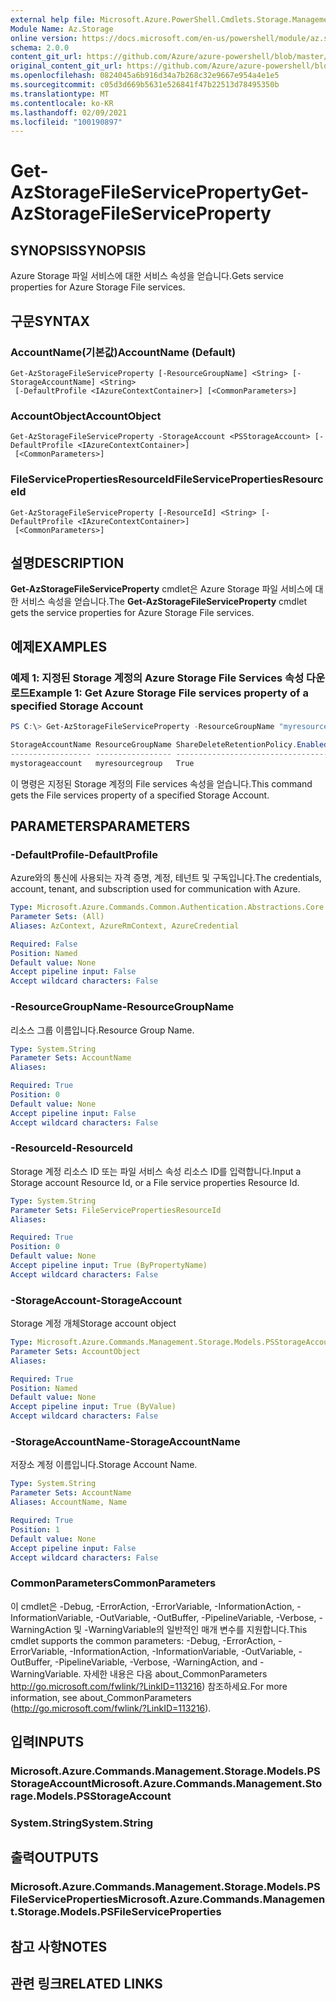 ```yaml
---
external help file: Microsoft.Azure.PowerShell.Cmdlets.Storage.Management.dll-Help.xml
Module Name: Az.Storage
online version: https://docs.microsoft.com/en-us/powershell/module/az.storage/get-azstoragefileserviceproperty
schema: 2.0.0
content_git_url: https://github.com/Azure/azure-powershell/blob/master/src/Storage/Storage.Management/help/Get-AzStorageFileServiceProperty.md
original_content_git_url: https://github.com/Azure/azure-powershell/blob/master/src/Storage/Storage.Management/help/Get-AzStorageFileServiceProperty.md
ms.openlocfilehash: 0824045a6b916d34a7b268c32e9667e954a4e1e5
ms.sourcegitcommit: c05d3d669b5631e526841f47b22513d78495350b
ms.translationtype: MT
ms.contentlocale: ko-KR
ms.lasthandoff: 02/09/2021
ms.locfileid: "100190897"
---
```

# <span data-ttu-id="b9372-101">Get-AzStorageFileServiceProperty</span><span class="sxs-lookup"><span data-stu-id="b9372-101">Get-AzStorageFileServiceProperty</span></span>

## <span data-ttu-id="b9372-102">SYNOPSIS</span><span class="sxs-lookup"><span data-stu-id="b9372-102">SYNOPSIS</span></span>
<span data-ttu-id="b9372-103">Azure Storage 파일 서비스에 대한 서비스 속성을 얻습니다.</span><span class="sxs-lookup"><span data-stu-id="b9372-103">Gets service properties for Azure Storage File services.</span></span>

## <span data-ttu-id="b9372-104">구문</span><span class="sxs-lookup"><span data-stu-id="b9372-104">SYNTAX</span></span>

### <span data-ttu-id="b9372-105">AccountName(기본값)</span><span class="sxs-lookup"><span data-stu-id="b9372-105">AccountName (Default)</span></span>
```
Get-AzStorageFileServiceProperty [-ResourceGroupName] <String> [-StorageAccountName] <String>
 [-DefaultProfile <IAzureContextContainer>] [<CommonParameters>]
```

### <span data-ttu-id="b9372-106">AccountObject</span><span class="sxs-lookup"><span data-stu-id="b9372-106">AccountObject</span></span>
```
Get-AzStorageFileServiceProperty -StorageAccount <PSStorageAccount> [-DefaultProfile <IAzureContextContainer>]
 [<CommonParameters>]
```

### <span data-ttu-id="b9372-107">FileServicePropertiesResourceId</span><span class="sxs-lookup"><span data-stu-id="b9372-107">FileServicePropertiesResourceId</span></span>
```
Get-AzStorageFileServiceProperty [-ResourceId] <String> [-DefaultProfile <IAzureContextContainer>]
 [<CommonParameters>]
```

## <span data-ttu-id="b9372-108">설명</span><span class="sxs-lookup"><span data-stu-id="b9372-108">DESCRIPTION</span></span>
<span data-ttu-id="b9372-109">**Get-AzStorageFileServiceProperty** cmdlet은 Azure Storage 파일 서비스에 대한 서비스 속성을 얻습니다.</span><span class="sxs-lookup"><span data-stu-id="b9372-109">The **Get-AzStorageFileServiceProperty** cmdlet gets the service properties for Azure Storage File services.</span></span>

## <span data-ttu-id="b9372-110">예제</span><span class="sxs-lookup"><span data-stu-id="b9372-110">EXAMPLES</span></span>

### <span data-ttu-id="b9372-111">예제 1: 지정된 Storage 계정의 Azure Storage File Services 속성 다운로드</span><span class="sxs-lookup"><span data-stu-id="b9372-111">Example 1: Get  Azure Storage File services property of a specified Storage Account</span></span>
```powershell
PS C:\> Get-AzStorageFileServiceProperty -ResourceGroupName "myresourcegroup" -AccountName "mystorageaccount"

StorageAccountName ResourceGroupName ShareDeleteRetentionPolicy.Enabled ShareDeleteRetentionPolicy.Days
------------------ ----------------- ---------------------------------- -------------------------------
mystorageaccount   myresourcegroup   True                               5
```

<span data-ttu-id="b9372-112">이 명령은 지정된 Storage 계정의 File services 속성을 얻습니다.</span><span class="sxs-lookup"><span data-stu-id="b9372-112">This command gets the File services property of a specified Storage Account.</span></span>

## <span data-ttu-id="b9372-113">PARAMETERS</span><span class="sxs-lookup"><span data-stu-id="b9372-113">PARAMETERS</span></span>

### <span data-ttu-id="b9372-114">-DefaultProfile</span><span class="sxs-lookup"><span data-stu-id="b9372-114">-DefaultProfile</span></span>
<span data-ttu-id="b9372-115">Azure와의 통신에 사용되는 자격 증명, 계정, 테넌트 및 구독입니다.</span><span class="sxs-lookup"><span data-stu-id="b9372-115">The credentials, account, tenant, and subscription used for communication with Azure.</span></span>

```yaml
Type: Microsoft.Azure.Commands.Common.Authentication.Abstractions.Core.IAzureContextContainer
Parameter Sets: (All)
Aliases: AzContext, AzureRmContext, AzureCredential

Required: False
Position: Named
Default value: None
Accept pipeline input: False
Accept wildcard characters: False
```

### <span data-ttu-id="b9372-116">-ResourceGroupName</span><span class="sxs-lookup"><span data-stu-id="b9372-116">-ResourceGroupName</span></span>
<span data-ttu-id="b9372-117">리소스 그룹 이름입니다.</span><span class="sxs-lookup"><span data-stu-id="b9372-117">Resource Group Name.</span></span>

```yaml
Type: System.String
Parameter Sets: AccountName
Aliases:

Required: True
Position: 0
Default value: None
Accept pipeline input: False
Accept wildcard characters: False
```

### <span data-ttu-id="b9372-118">-ResourceId</span><span class="sxs-lookup"><span data-stu-id="b9372-118">-ResourceId</span></span>
<span data-ttu-id="b9372-119">Storage 계정 리소스 ID 또는 파일 서비스 속성 리소스 ID를 입력합니다.</span><span class="sxs-lookup"><span data-stu-id="b9372-119">Input a Storage account Resource Id, or a File service properties Resource Id.</span></span>

```yaml
Type: System.String
Parameter Sets: FileServicePropertiesResourceId
Aliases:

Required: True
Position: 0
Default value: None
Accept pipeline input: True (ByPropertyName)
Accept wildcard characters: False
```

### <span data-ttu-id="b9372-120">-StorageAccount</span><span class="sxs-lookup"><span data-stu-id="b9372-120">-StorageAccount</span></span>
<span data-ttu-id="b9372-121">Storage 계정 개체</span><span class="sxs-lookup"><span data-stu-id="b9372-121">Storage account object</span></span>

```yaml
Type: Microsoft.Azure.Commands.Management.Storage.Models.PSStorageAccount
Parameter Sets: AccountObject
Aliases:

Required: True
Position: Named
Default value: None
Accept pipeline input: True (ByValue)
Accept wildcard characters: False
```

### <span data-ttu-id="b9372-122">-StorageAccountName</span><span class="sxs-lookup"><span data-stu-id="b9372-122">-StorageAccountName</span></span>
<span data-ttu-id="b9372-123">저장소 계정 이름입니다.</span><span class="sxs-lookup"><span data-stu-id="b9372-123">Storage Account Name.</span></span>

```yaml
Type: System.String
Parameter Sets: AccountName
Aliases: AccountName, Name

Required: True
Position: 1
Default value: None
Accept pipeline input: False
Accept wildcard characters: False
```

### <span data-ttu-id="b9372-124">CommonParameters</span><span class="sxs-lookup"><span data-stu-id="b9372-124">CommonParameters</span></span>
<span data-ttu-id="b9372-125">이 cmdlet은 -Debug, -ErrorAction, -ErrorVariable, -InformationAction, -InformationVariable, -OutVariable, -OutBuffer, -PipelineVariable, -Verbose, -WarningAction 및 -WarningVariable의 일반적인 매개 변수를 지원합니다.</span><span class="sxs-lookup"><span data-stu-id="b9372-125">This cmdlet supports the common parameters: -Debug, -ErrorAction, -ErrorVariable, -InformationAction, -InformationVariable, -OutVariable, -OutBuffer, -PipelineVariable, -Verbose, -WarningAction, and -WarningVariable.</span></span> <span data-ttu-id="b9372-126">자세한 내용은 다음 about_CommonParameters http://go.microsoft.com/fwlink/?LinkID=113216) 참조하세요.</span><span class="sxs-lookup"><span data-stu-id="b9372-126">For more information, see about_CommonParameters (http://go.microsoft.com/fwlink/?LinkID=113216).</span></span>

## <span data-ttu-id="b9372-127">입력</span><span class="sxs-lookup"><span data-stu-id="b9372-127">INPUTS</span></span>

### <span data-ttu-id="b9372-128">Microsoft.Azure.Commands.Management.Storage.Models.PSStorageAccount</span><span class="sxs-lookup"><span data-stu-id="b9372-128">Microsoft.Azure.Commands.Management.Storage.Models.PSStorageAccount</span></span>

### <span data-ttu-id="b9372-129">System.String</span><span class="sxs-lookup"><span data-stu-id="b9372-129">System.String</span></span>

## <span data-ttu-id="b9372-130">출력</span><span class="sxs-lookup"><span data-stu-id="b9372-130">OUTPUTS</span></span>

### <span data-ttu-id="b9372-131">Microsoft.Azure.Commands.Management.Storage.Models.PSFileServiceProperties</span><span class="sxs-lookup"><span data-stu-id="b9372-131">Microsoft.Azure.Commands.Management.Storage.Models.PSFileServiceProperties</span></span>

## <span data-ttu-id="b9372-132">참고 사항</span><span class="sxs-lookup"><span data-stu-id="b9372-132">NOTES</span></span>

## <span data-ttu-id="b9372-133">관련 링크</span><span class="sxs-lookup"><span data-stu-id="b9372-133">RELATED LINKS</span></span>
